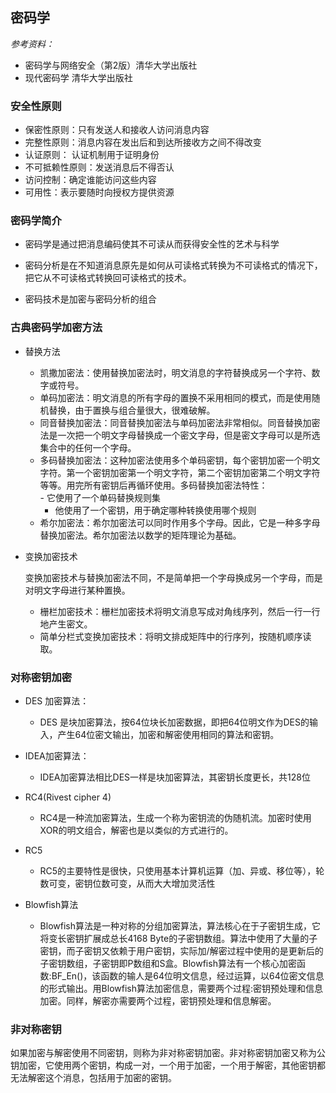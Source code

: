
## 密码学


*参考资料：*
 - 密码学与网络安全（第2版）清华大学出版社
 - 现代密码学  清华大学出版社
### 安全性原则
   - 保密性原则：只有发送人和接收人访问消息内容
   - 完整性原则：消息内容在发出后和到达所接收方之间不得改变
   - 认证原则： 认证机制用于证明身份
   - 不可抵赖性原则：发送消息后不得否认
   - 访问控制：确定谁能访问这些内容
   - 可用性：表示要随时向授权方提供资源

### **密码学简介**
    

 - 密码学是通过把消息编码使其不可读从而获得安全性的艺术与科学

 - 密码分析是在不知道消息原先是如何从可读格式转换为不可读格式的情况下，把它从不可读格式转换回可读格式的技术。

 - 密码技术是加密与密码分析的组合

### **古典密码学加密方法**

 - 替换方法
     - 凯撒加密法：使用替换加密法时，明文消息的字符替换成另一个字符、数字或符号。
     - 单码加密法：明文消息的所有字母的置换不采用相同的模式，而是使用随机替换，由于置换与组合量很大，很难破解。
     - 同音替换加密法：同音替换加密法与单码加密法非常相似。同音替换加密法是一次把一个明文字母替换成一个密文字母，但是密文字母可以是所选集合中的任何一个字母。
     - 多码替换加密法：这种加密法使用多个单码密钥，每个密钥加密一个明文字符。第一个密钥加密第一个明文字符，第二个密钥加密第二个明文字符等等。用完所有密钥后再循环使用。多码替换加密法特性：<br>
     		 - 它使用了一个单码替换规则集
		 - 他使用了一个密钥，用于确定哪种转换使用哪个规则
     - 希尔加密法：希尔加密法可以同时作用多个字母。因此，它是一种多字母替换加密法。希尔加密法以数学的矩阵理论为基础。

 - 变换加密技术

      变换加密技术与替换加密法不同，不是简单把一个字母换成另一个字母，而是对明文字母进行某种置换。<br>
      - 栅栏加密技术：栅栏加密技术将明文消息写成对角线序列，然后一行一行地产生密文。
      - 简单分栏式变换加密技术：将明文排成矩阵中的行序列，按随机顺序读取。

### **对称密钥加密**  

  
 - DES 加密算法：
 	- DES 是块加密算法，按64位块长加密数据，即把64位明文作为DES的输入，产生64位密文输出，加密和解密使用相同的算法和密钥。

 - IDEA加密算法： 
 	- IDEA加密算法相比DES一样是块加密算法，其密钥长度更长，共128位
 
 - RC4(Rivest cipher 4) 
 	- RC4是一种流加密算法，生成一个称为密钥流的伪随机流。加密时使用XOR的明文组合，解密也是以类似的方式进行的。

 - RC5  	
 	- RC5的主要特性是很快，只使用基本计算机运算（加、异或、移位等），轮数可变，密钥位数可变，从而大大增加灵活性
 
 - Blowfish算法
	- Blowfish算法是一种对称的分组加密算法，算法核心在于子密钥生成，它将变长密钥扩展成总长4168 Byte的子密钥数组。算法中使用了大量的子密钥，而子密钥又依赖于用户密钥，实际加/解密过程中使用的是更新后的子密钥数组，子密钥即P数组和S盒。Blowfish算法有一个核心加密函数:BF_En()，该函数的输人是64位明文信息，经过运算，以64位密文信息的形式输出。用Blowfish算法加密信息，需要两个过程:密钥预处理和信息加密。同样，解密亦需要两个过程，密钥预处理和信息解密。

### **非对称密钥**

   如果加密与解密使用不同密钥，则称为非对称密钥加密。非对称密钥加密又称为公钥加密，它使用两个密钥，构成一对，一个用于加密，一个用于解密，其他密钥都无法解密这个消息，包括用于加密的密钥。
